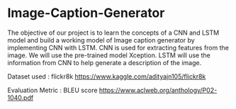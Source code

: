 # Image-Caption-Generator

The objective of our project is to learn the concepts of a CNN and LSTM model and build a working model of Image caption generator by implementing CNN with LSTM.
CNN is used for extracting features from the image. We will use the pre-trained model Xception.
LSTM will use the information from CNN to help generate a description of the image.

Dataset used : flickr8k
https://www.kaggle.com/adityajn105/flickr8k

Evaluation Metric : BLEU score
https://www.aclweb.org/anthology/P02-1040.pdf
